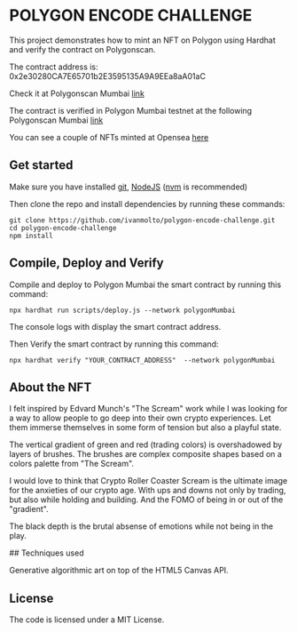 # POLYGON ENCODE CHALLENGE

This project demonstrates how to mint an NFT on Polygon using Hardhat and verify the contract on Polygonscan.

The contract address is: 0x2e30280CA7E65701b2E3595135A9A9EEa8aA01aC

Check it at Polygonscan Mumbai [link](https://mumbai.polygonscan.com/address/0x2e30280CA7E65701b2E3595135A9A9EEa8aA01aC)

The contract is verified in Polygon Mumbai testnet at the following Polygonscan Mumbai [link](https://mumbai.polygonscan.com/address/0x2e30280CA7E65701b2E3595135A9A9EEa8aA01aC#code)

You can see a couple of NFTs minted at Opensea [here](https://testnets.opensea.io/collection/cryptorollercoasterscream-v2)


## Get started

Make sure you have installed [git](https://git-scm.com), [NodeJS](https://nodejs.org) ([nvm](https://github.com/nvm-sh/nvm) is recommended)

Then clone the repo and install dependencies by running these commands:

```
git clone https://github.com/ivanmolto/polygon-encode-challenge.git
cd polygon-encode-challenge
npm install
```

## Compile, Deploy and Verify

Compile and deploy to Polygon Mumbai the smart contract by running this command:

`npx hardhat run scripts/deploy.js --network polygonMumbai`

The console logs with display the smart contract address.

Then Verify the smart contract by running this command:

`npx hardhat verify "YOUR_CONTRACT_ADDRESS"  --network polygonMumbai`


## About the NFT 

I felt inspired by Edvard Munch's "The Scream" work while I was looking for a way to allow people to go deep into their own crypto experiences. Let them immerse themselves in some form of tension but also a playful state.

The vertical gradient of green and red (trading colors) is overshadowed by layers of brushes. The brushes are complex composite shapes based on a colors palette from "The Scream".

I would love to think that Crypto Roller Coaster Scream is the ultimate image for the anxieties of our crypto age. With ups and downs not only by trading, but also while holding and building. And the FOMO of being in or out of the "gradient".

The black depth is the brutal absense of emotions while not being in the play.


## Techniques used

Generative algorithmic art on top of the HTML5 Canvas API.

## License

The code is licensed under a MIT License.
